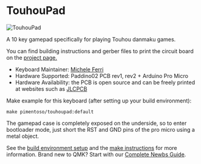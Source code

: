 # TouhouPad

![TouhouPad](https://i.imgur.com/JeEqeEs.png)

A 10 key gamepad specifically for playing Touhou danmaku games.

You can find building instructions and gerber files to print the circuit board on the [project page.](https://github.com/Pimentoso/TouhouPad_v2)

* Keyboard Maintainer: [Michele Ferri](https://github.com/Pimentoso)
* Hardware Supported: Paddino02 PCB rev1, rev2 + Arduino Pro Micro
* Hardware Availability: the PCB is open source and can be freely printed at websites such as [JLCPCB](https://jlcpcb.com/)

Make example for this keyboard (after setting up your build environment):

    make pimentoso/touhoupad:default

The gamepad case is completely exposed on the underside, so to enter bootloader mode, just short the RST and GND pins of the pro micro using a metal object.

See the [build environment setup](https://docs.qmk.fm/#/getting_started_build_tools) and the [make instructions](https://docs.qmk.fm/#/getting_started_make_guide) for more information. Brand new to QMK? Start with our [Complete Newbs Guide](https://docs.qmk.fm/#/newbs).
